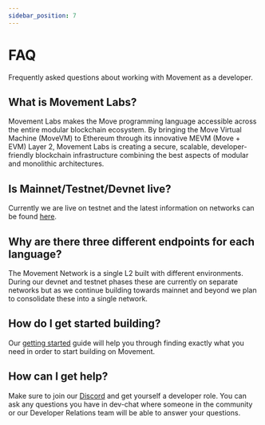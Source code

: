 ```yaml
---
sidebar_position: 7
---
```


# FAQ

Frequently asked questions about working with Movement as a developer.

## What is Movement Labs?

Movement Labs makes the Move programming language accessible across the entire modular blockchain ecosystem. By bringing the Move Virtual Machine (MoveVM) to Ethereum through its innovative MEVM (Move + EVM) Layer 2, Movement Labs is creating a secure, scalable, developer-friendly blockchain infrastructure combining the best aspects of modular and monolithic architectures.

## Is Mainnet/Testnet/Devnet live?

Currently we are live on testnet and the latest information on networks can be found [here](/devs/networkEndpoints). 

## Why are there three different endpoints for each language?

The Movement Network is a single L2 built with different environments. During our devnet and testnet phases these are currently on separate networks but as we continue building towards mainnet and beyond we plan to consolidate these into a single network.

## How do I get started building?

Our [getting started](/devs/getstarted) guide will help you through finding exactly what you need in order to start building on Movement. 

## How can I get help? 

Make sure to join our [Discord](https://discord.gg/movementlabsxyz) and get yourself a developer role. You can ask any questions you have in dev-chat where someone in the community or our Developer Relations team will be able to answer your questions. 


